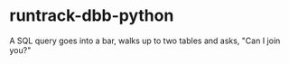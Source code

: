 # runtrack-dbb-python
A SQL query goes into a bar, walks up to two tables and asks, "Can I join you?"
